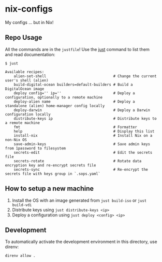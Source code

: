 # nix-configs

My configs ... but in Nix!

## Repo Usage

All the commands are in the `justfile`! Use the
[just](https://github.com/casey/just) command to list them and read
documentation:

`$ just`

```
Available recipes:
    alien-set-shell                               # Change the current user's shell (alien)
    build-digital-ocean builders=default-builders # Build a DigitalOcean image
    deploy config='' ip=''                        # Deploy a configuration, optionally to a remote machine
    deploy-alien name                             # Deploy a standalone (alien) home-manager config locally
    deploy-darwin                                 # Deploy a Darwin configuration locally
    distribute-keys ip                            # Distribute keys to a remote machine
    fmt                                           # Formatter
    help                                          # Display this list
    install-nix                                   # Install Nix on a non-Nix OS
    save-admin-keys                               # Save admin keys from 1password to filesystem
    secrets-edit                                  # Edit the secrets file
    secrets-rotate                                # Rotate data encryption key and re-encrypt secrets file
    secrets-sync                                  # Re-encrypt the secrets file with keys group in `.sops.yaml`
```

## How to setup a new machine

1. Install the OS with an image generated from `just build-iso` or `just build-vdi`
2. Distribute keys using `just distribute-keys <ip>`
3. Deploy a configuration using `just deploy <config> <ip>`

## Development

To automatically activate the development environment in this directory, use
direnv:

```sh
direnv allow .
```
